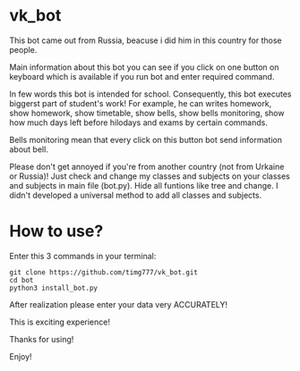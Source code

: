 # vk_bot

This bot came out from Russia, beacuse i did him in this country for those people.

Main information about this bot you can see if you click on one button on keyboard which is available if you run bot and enter required command.

In few words this bot is intended for school.
Consequently, this bot executes biggerst part of student's work!
For example, he can writes homework, show homework, show timetable, show bells, show bells monitoring, show how much days left before hilodays and exams by certain commands.

Bells monitoring mean that every click on this button bot send information about bell.

Please don't get annoyed if you're from another country (not from Urkaine or Russia)!
Just check and change my classes and subjects on your classes and subjects in main file (bot.py).
Hide all funtions like tree and change.
I didn't developed a universal method to add all classes and subjects.

# How to use?

Enter this 3 commands in your terminal:

	git clone https://github.com/timg777/vk_bot.git
	cd bot
	python3 install_bot.py

After realization please enter your data very ACCURATELY!

 This is exciting experience!
 
 Thanks for using!
 
 Enjoy!

